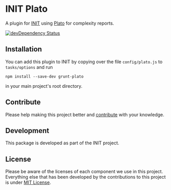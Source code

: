 # INIT Plato

A plugin for [INIT](http://use-init.com/) using [Plato](https://github.com/es-analysis/plato) for complexity reports.

[![devDependency Status](https://david-dm.org/drublic/init/dev-status.png)](https://david-dm.org/use-init/init-plato#info=devDependencies)

## Installation
You can add this plugin to INIT by copying over the file `config/plato.js` to `tasks/options` and run

	npm install --save-dev grunt-plato

in your main project's root directory.

## Contribute
Please help making this project better and [contribute](CONTRIBUTING.md) with your knowledge.

## Development
This package is developed as part of the INIT project.

## License
Please be aware of the licenses of each component we use in this project. Everything else that has been developed by the contributions to this project is under [MIT License](LICENSE.md).
